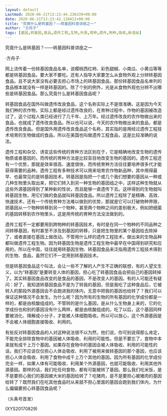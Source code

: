 ```yaml
---
layout: default
Lastmod: 2020-06-21T13:23:44.236339+00:00
date: 2020-06-21T13:23:42.130412+00:00
title: "究竟什么是转基因？——转基因科普讲座之一"
author: "方舟子"
tags: [基因,转基因,食品,遗传工程,生物,外源,育种,遗传,物种,吸收,新语丝]
---
```


究竟什么是转基因？——转基因科普讲座之一

·方舟子·

网上流传着一份转基因食品名单，说樱桃西红柿、彩色甜椒、小南瓜、小黄瓜等等都是转基因食品，要大家不要吃。还有人指导大家要怎么从食物外观上分辨转基因食品。且不说大家没有必要去担心市场上的转基因食品，那份转基因食品名单列的食品根本就没有一样是转基因的。除了个别的例外，光是从食物外观也分辨不出哪些是转基因食品。那么究竟什么是转基因食品呢？

转基因食品在国外叫做遗传改良食品，这个名称实际上不是很准确，这是因为今天我们种的农作物，实际上都是经过遗传改良的，在育种过程中，作物的基因被改造过了，这个过程人类已经进行了几千年、上万年。经过遗传改良的农作物做出来的食品，也就成了遗传改良食品。所以也可以说，今天的农作物做出来的食品，都是遗传改良食品。但是国外用遗传改良食品这个名称，其实指的是用经过遗传工程技术培育的生物做成的食品，所以在美国也叫做遗传工程食品，这是比较准确的说法。

遗传工程和杂交、诱变这些传统的育种方法区别在于，它是精确地改变生物的遗传物质或者基因的，而传统的育种方法是比较盲目地改变生物的基因的。遗传工程还有一个优势，那就是效率很高、速度很快，而传统育种方法往往要培养很多代才能获得需要的品种。遗传工程有多种技术可以用来培育农作物新品种，其中用得最早、也最常见的是转基因技术。转基因是指把一个或几个我们想要的基因从一种或几种生物里头取出来，把它们转入到另一种生物的基因组之中，这样这种生物就从这些外源基因得到了某种新的性状，而且能够一直遗传下去。这样得到的生物就叫转基因生物，用它们做的食品就叫转基因食品。所以遗传工程除了是精确、高效、快速技术，还有一个传统育种方法难以做到的优势，那就是它可以打破物种界限，把基因从一个物种转移到另一个物种，甚至两个物种之间的差别极大，例如把细菌的基因转移到农作物里头，这是用传统的育种方法没法做到的。

遗传工程不一定都要用到跨物种的转基因技术，有时是在同一个物种的不同品种之间转移基因，有时甚至不涉及到基因的转移，只是把生物里的某个基因给去除掉了，或者直接在基因上做改动。不管用什么样的遗传工程技术，做出来的生物品种都叫做遗传工程生物。因为转基因生物是遗传工程生物中最早在中国得到研究和应用的，所以在中国，往往就用转基因生物、转基因食品来泛指用遗传工程技术得到的生物、食品，虽然它们不一定用到转基因技术。

但是转基因食品这个叫法，会让一些不了解的人产生不正确的联想，有的人望文生义，以为“转基因”是要转变人体的基因，担心吃了转基因食品会把自己的基因转掉了。其实转基因食品改变的是食品的基因，不是改变人的基因。有的人可能还有疑问：好了，我知道转基因食品不是为了转我的基因，但是我吃了这种食品后，它被转入的那段外源基因会不会跑进我的体内，无意中把我的基因也给转了？我们可以保证这种情况不会发生。为什么呢？因为所有的生物的所有基因的化学成份都是一样的，都是由核酸组成的。不管转的是什么基因，是从什么生物身上来的，它的化学成份也和别的基因没有什么两样，都是由核酸组成的。吃了以后，这个基因同样要被消化、降解成小分子，才能被人体细胞吸收。所以可以放心，这个外源基因是不会被人体细胞直接吸收、利用的。

有些反对转基因食品的人对这种说法很不以为然，他们说，你可别说得那么肯定，不能完全排除食物中的基因被人体吸收、利用的可能性。但是不要忘了，食物中本来就有成千上万个基因。如果存在食物中的基因会被人体吸收、利用的可能性的话，我们不应该仅仅担心人体会吸收、利用了被用来做转基因的那个基因，也应该担心人体会吸收、利用了食物中成千上万个其他的基因。因为所有基因的化学成份完全一样，如果人体有可能吸收、利用某个外源基因，也就可能吸收、利用其他外源基因。那样的话，我们吃任何食物，都有可能被转了基因。那么我们吃米饭，是不是要担心我们的基因被大米的基因给转了？吃猪肉，是不是要担心被猪肉的基因给转了？既然我们在吃其他食品时从来就不担心里面的基因会跑到我们体内，为什么偏偏要担心转基因食品呢？

（头条号首发）

(XYS20170829)

